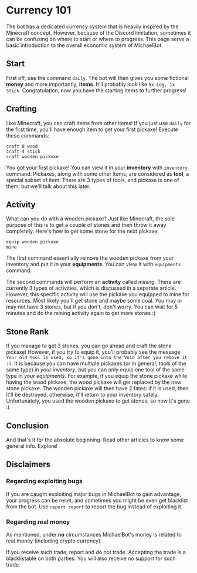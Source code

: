 # Currency 101

The bot has a dedicated currency system that is heavily inspired by the Minecraft concept. However, because of the Discord limitation, sometimes it can be confusing on where to start or where to progress. This page serve a basic introduction to the overall economic system of MichaelBot.

## Start

First off, use the command `daily`. The bot will then gives you some fictional **money** and more importantly, **items**. It'll probably look like `5x Log, 1x Stick`. Congratulation, now you have the starting items to further progress!

## Crafting

Like Minecraft, you can craft items from other items! If you just use `daily` for the first time, you'll have enough item to get your first pickaxe! Execute these commands:

```
craft 8 wood
craft 4 stick
craft wooden pickaxe
```

You got your first pickaxe! You can view it in your **inventory** with `inventory` command. Pickaxes, along with some other items, are considered as **tool**, a special subset of item. There are 3 types of tools, and pickaxe is one of them, but we'll talk about this later.

## Activity

What can you do with a wooden pickaxe? Just like Minecraft, the sole purpose of this is to get a couple of stones and then throw it away completely. Here's how to get some stone for the next pickaxe:

```
equip wooden pickaxe
mine
```

The first command essentially remove the wooden pickaxe from your inventory and put it in your **equipments**. You can view it with `equipments` command.

The second commands will perform an **activity** called *mining*. There are currently 3 types of activities, which is discussed in a separate article. However, this specific activity will use the pickaxe you equipped to mine for resources. Most likely you'll get stone and maybe some coal. You may or may not have 3 stones, but if you don't, don't worry. You can wait for 5 minutes and do the mining activity again to get more stones :)

## Stone Rank

If you manage to get 3 stones, you can go ahead and craft the stone pickaxe! However, if you try to equip it, you'll probably see the message `Your old tool is used, so it's gone into the Void after you remove it :(`. It is because you can have multiple pickaxes (or in general, tools of the same type) *in your inventory*, but you can only equip one tool of the same type *in your equipments*. For example, if you equip the stone pickaxe while having the wood pickaxe, the wood pickaxe will get replaced by the new stone pickaxe. The wooden pickaxe will then have 2 fates: if it is used, then it'll be destroyed, otherwise, it'll return to your inventory safely. Unfortunately, you used the wooden pickaxe to get stones, so now it's gone :(

## Conclusion

And that's it for the absolute beginning. Read other articles to know some general info. Explore!

## Disclaimers

### Regarding exploiting bugs

If you are caught exploiting major bugs in MichaelBot to gain advantage, your progress can be reset, and sometimes you might be even get blacklist from the bot. Use `report report` to report the bug instead of exploiting it.

### Regarding real money

As mentioned, under **no** circumstances MichaelBot's money is related to real money (including crypto currency).

If you receive such trade, report and do not trade. Accepting the trade is a blacklistable on both parties. You will also receive no support for such trade.
